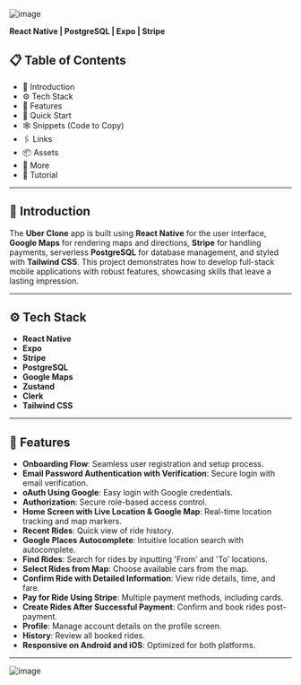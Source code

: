 ![image](https://github.com/user-attachments/assets/d4c52f2f-3b40-4fd0-81f5-a07b2dab1483)


**React Native | PostgreSQL | Expo | Stripe**

## 📋 Table of Contents
- 🤖 Introduction
- ⚙️ Tech Stack
- 🔋 Features
- 🤸 Quick Start
- 🕸️ Snippets (Code to Copy)
- 🖇️ Links
- 📦 Assets
- 🚀 More
- 🚨 Tutorial

---

## 🤖 Introduction
The **Uber Clone** app is built using **React Native** for the user interface, **Google Maps** for rendering maps and directions, **Stripe** for handling payments, serverless **PostgreSQL** for database management, and styled with **Tailwind CSS**. This project demonstrates how to develop full-stack mobile applications with robust features, showcasing skills that leave a lasting impression.

---

## ⚙️ Tech Stack
- **React Native**
- **Expo**
- **Stripe**
- **PostgreSQL**
- **Google Maps**
- **Zustand**
- **Clerk**
- **Tailwind CSS**

---

## 🔋 Features
- **Onboarding Flow**: Seamless user registration and setup process.
- **Email Password Authentication with Verification**: Secure login with email verification.
- **oAuth Using Google**: Easy login with Google credentials.
- **Authorization**: Secure role-based access control.
- **Home Screen with Live Location & Google Map**: Real-time location tracking and map markers.
- **Recent Rides**: Quick view of ride history.
- **Google Places Autocomplete**: Intuitive location search with autocomplete.
- **Find Rides**: Search for rides by inputting 'From' and 'To' locations.
- **Select Rides from Map**: Choose available cars from the map.
- **Confirm Ride with Detailed Information**: View ride details, time, and fare.
- **Pay for Ride Using Stripe**: Multiple payment methods, including cards.
- **Create Rides After Successful Payment**: Confirm and book rides post-payment.
- **Profile**: Manage account details on the profile screen.
- **History**: Review all booked rides.
- **Responsive on Android and iOS**: Optimized for both platforms.

---

![image](https://github.com/user-attachments/assets/9bdce2cb-f498-452b-b6e7-6e4c19d5ef4a)

